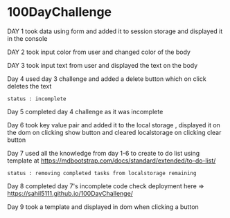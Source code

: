 # 100DayChallenge

DAY 1 
    took data using form and added it to session storage and displayed it in the console

DAY 2
    took input color from user and changed color of the body 

DAY 3
    took input text from user and displayed the text on the body

Day 4 
    used day 3 challenge and added a delete button which on click deletes the text 

    status : incomplete

Day 5
    completed day 4 challenge as it was incomplete

Day 6 
    took key value pair and added it to the local storage , displayed it on the dom on clicking show button and cleared localstorage on clicking clear button

Day 7
    used all the knowledge from day 1-6 to create to do list using template at https://mdbootstrap.com/docs/standard/extended/to-do-list/
    
    status : removing completed tasks from localstorage remaining 

Day 8
    completed day 7's incomplete code
    check deployment here => https://sahil5111.github.io/100DayChallenge/

Day 9
    took a template and displayed in dom when clicking a button